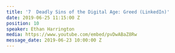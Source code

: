 ```yaml
---
title: '7  Deadly Sins of the Digital Age: Greed (LinkedIn)'
date: 2019-06-25 11:15:00 Z
position: 10
speaker: Ethan Harrington
media: https://www.youtube.com/embed/pvDwABaZ8Rw
message_date: 2019-06-23 10:00:00 Z
---
```


